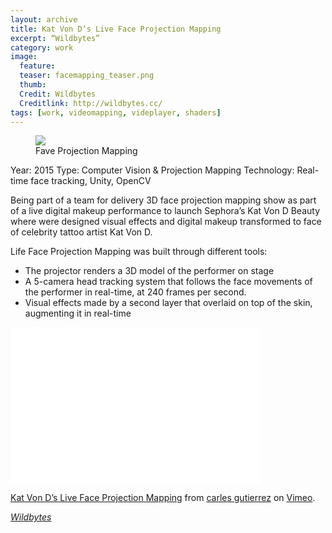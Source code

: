 ```yaml
---
layout: archive
title: Kat Von D’s Live Face Projection Mapping
excerpt: “Wildbytes”
category: work
image:
  feature:
  teaser: facemapping_teaser.png
  thumb:
  Credit: Wildbytes
  Creditlink: http://wildbytes.cc/
tags: [work, videomapping, videplayer, shaders]
---
```


<figure class="third">
	<img src="http://wildbytes.cc/wp-content/uploads/2015/12/KVD_Sephora_Wildbytes_01.gif">
	<figcaption>Fave Projection Mapping</figcaption>
</figure>

Year: 2015
Type: Computer Vision & Projection Mapping
Technology: Real-time face tracking, Unity, OpenCV

Being part of a team for delivery 3D face projection mapping show as part of a live digital makeup performance to launch Sephora’s Kat Von D Beauty where were designed visual effects and digital makeup transformed to face of celebrity tattoo artist Kat Von D.  

Life Face Projection Mapping was built through different tools: 
* The projector renders a 3D model of the performer on stage
* A 5-camera head tracking system that follows the face movements of the performer in real-time, at 240 frames per second.
* Visual effects made by a second layer that overlaid on top of the skin, augmenting it in real-time

<iframe src="//player.vimeo.com/video/143267919" width="400" height="250" frameborder="0" webkitallowfullscreen mozallowfullscreen allowfullscreen></iframe> <p><a href="http://vimeo.com/143267919">Kat Von D’s Live Face Projection Mapping</a> from <a href="http://vimeo.com/user863376">carles gutierrez</a> on <a href="https://vimeo.com">Vimeo</a>.</p>

[*Wildbytes*](http://wildbytes.cc/work/kat-von-d-live-face-projection-mapping)
